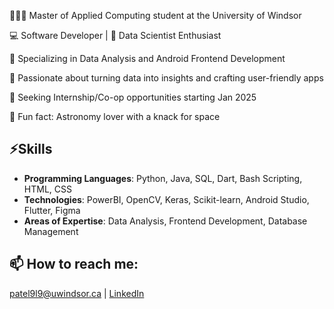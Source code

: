 👩🏻‍🎓 Master of Applied Computing student at the University of Windsor

💻 Software Developer | 🚀 Data Scientist Enthusiast

🔭 Specializing in Data Analysis and Android Frontend Development

🌱 Passionate about turning data into insights and crafting user-friendly apps

🤝 Seeking Internship/Co-op opportunities starting Jan 2025

🌌 Fun fact: Astronomy lover with a knack for space



## ⚡Skills
- **Programming Languages**: Python, Java, SQL, Dart, Bash Scripting, HTML, CSS
- **Technologies**: PowerBI, OpenCV, Keras, Scikit-learn, Android Studio, Flutter, Figma
- **Areas of Expertise**: Data Analysis, Frontend Development, Database Management



## 📫 How to reach me:
patel9l9@uwindsor.ca | [LinkedIn](https://www.linkedin.com/in/mansi-patel-3012)


